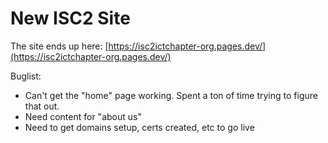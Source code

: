 # New ISC2 Site

The site ends up here: [https://isc2ictchapter-org.pages.dev/](https://isc2ictchapter-org.pages.dev/)

Buglist:
  - Can't get the "home" page working. Spent a ton of time trying to figure that out.
  - Need content for "about us"
  - Need to get domains setup, certs created, etc to go live
  